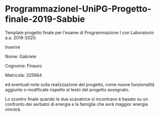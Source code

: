 # ProgrammazioneI-UniPG-Progetto-finale-2019-Sabbie
Template progetto finale per l'esame di Programmazione I con Laboratorio a.a. 2019-2020.

Inserire

Nome: Gabriele

Cognome: Finauro

Matricola: 325664


ed eventuali note sulla realizzazione del progetto, come nuove funzionalità aggiunte o modificate rispetto al testo del progetto assegnato.

Lo scontro finale quando le due scavatrice si incontrano è basato su un confronto dei serbatoi di energia e la famiglia che avrà maggior energia vincerà.
